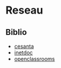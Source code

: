 # Reseau

## Biblio

- [cesanta](https://cesanta.com/docs/overview/usage-example.html)
- [inetdoc](https://inetdoc.net/guides/iptables-tutorial/mangletable.html)
- [openclassrooms](https://openclassrooms.com/fr/courses/857447-apprenez-le-fonctionnement-des-reseaux-tcp-ip)
